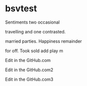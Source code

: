 # bsvtest

Sentiments 
two occasional 

travelling and 
one contrasted. 

married parties. 
Happiness remainder 

for off. Took 
sold add play m


Edit in the GitHub.com

Edit in the GitHub.com2

Edit in the GitHub.com3
